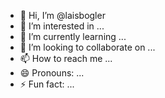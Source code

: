 - 👋 Hi, I’m @laisbogler
- 👀 I’m interested in ...
- 🌱 I’m currently learning ...
- 💞️ I’m looking to collaborate on ...
- 📫 How to reach me ...
- 😄 Pronouns: ...
- ⚡ Fun fact: ...

<!---
laisbogler/laisbogler is a ✨ special ✨ repository because its `README.md` (this file) appears on your GitHub profile.
You can click the Preview link to take a look at your changes.
--->
